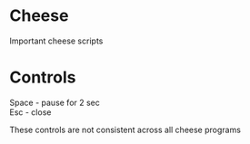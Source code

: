 # Cheese
Important cheese scripts

# Controls
Space - pause for 2 sec<br/>
Esc - close

These controls are not consistent across all cheese programs
